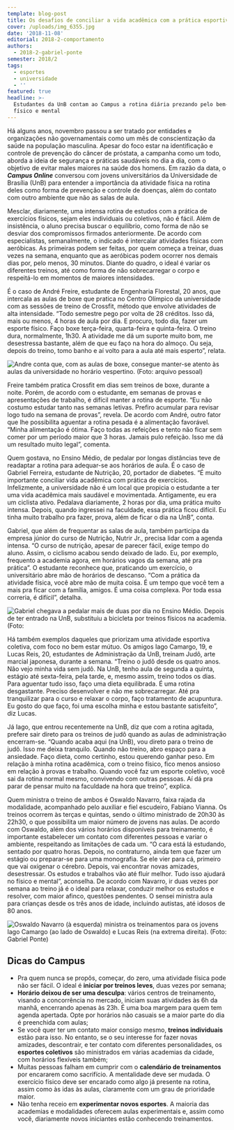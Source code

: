 ```yaml
---
template: blog-post
title: Os desafios de conciliar a vida acadêmica com a prática esportiva
cover: /uploads/img_6355.jpg
date: '2018-11-08'
editorial: 2018-2-comportamento
authors:
  - 2018-2-gabriel-ponte
semester: 2018/2
tags:
  - esportes
  - universidade
  - ''
featured: true
headline: >-
  Estudantes da UnB contam ao Campus a rotina diária prezando pelo bem-estar
  físico e mental
---
```

Há alguns anos, novembro passou a ser tratado por entidades e organizações não governamentais como um mês de conscientização da saúde na população masculina. Apesar do foco estar na identificação e controle de prevenção do câncer de próstata, a campanha como um todo, aborda a ideia de segurança e práticas saudáveis no dia a dia, com o objetivo de evitar males maiores na saúde dos homens. Em razão da data, o **_Campus Online_** conversou com jovens universitários da Universidade de Brasília (UnB) para entender a importância da atividade física na rotina deles como forma de prevenção e controle de doenças, além do contato com outro ambiente que não as salas de aula.

Mesclar, diariamente, uma intensa rotina de estudos com a prática de exercícios físicos, sejam eles individuais ou coletivos, não é fácil. Além de insistência, o aluno precisa buscar o equilíbrio, como forma de não se desviar dos compromissos firmados anteriormente. De acordo com especialistas, semanalmente, o indicado é intercalar atividades físicas com aeróbicas. As primeiras podem ser feitas, por quem começa a treinar, duas vezes na semana, enquanto que as aeróbicas podem ocorrer nos demais dias por, pelo menos, 30 minutos. Diante do quadro, o ideal é variar os diferentes treinos, até como forma de não sobrecarregar o corpo e respeitá-lo em momentos de maiores intensidades.

É o caso de André Freire, estudante de Engenharia Florestal, 20 anos, que intercala as aulas de boxe que pratica no Centro Olímpico da universidade com as sessões de treino de Crossfit, método que envolve atividades de alta intensidade. “Todo semestre pego por volta de 28 créditos. Isso dá, mais ou menos, 4 horas de aula por dia. E procuro, todo dia, fazer um esporte físico. Faço boxe terça-feira, quarta-feira e quinta-feira. O treino dura, normalmente, 1h30. A atividade me dá um suporte muito bom, me desestressa bastante, além de que eu faço na hora do almoço. Ou seja, depois do treino, tomo banho e aí volto para a aula até mais esperto”, relata.

![Andre conta que, com as aulas de boxe, consegue manter-se atento às aulas da universidade no horário vespertino. (Foto: arquivo pessoal)](/uploads/16c8a9c7-19e5-4413-8642-53fe998de8b1.jpg)

Freire também pratica Crossfit em dias sem treinos de boxe, durante a noite. Porém, de acordo com o estudante, em semanas de provas e apresentações de trabalho, é difícil manter a rotina de esporte. “Eu não costumo estudar tanto nas semanas letivas. Prefiro acumular para revisar logo tudo na semana de provas”, revela. De acordo com André, outro fator que lhe possibilita aguentar a rotina pesada é a alimentação favorável. “Minha alimentação é ótima. Faço todas as refeições e tento não ficar sem comer por um período maior que 3 horas. Jamais pulo refeição. Isso me dá um resultado muito legal”, comenta.

Quem gostava, no Ensino Médio, de pedalar por longas distâncias teve de readaptar a rotina para adequar-se aos horários de aula. É o caso de Gabriel Ferreira, estudante de Nutrição, 20, portador de diabetes. “É muito importante conciliar vida acadêmica com prática de exercícios. Infelizmente, a universidade não é um local que propicia o estudante a ter uma vida acadêmica mais saudável e movimentada. Antigamente, eu era um ciclista ativo. Pedalava diariamente, 2 horas por dia, uma prática muito intensa. Depois, quando ingressei na faculdade, essa prática ficou difícil. Eu tinha muito trabalho pra fazer, prova, além de ficar o dia na UnB”, conta.

Gabriel, que além de frequentar as salas de aula, também participa da empresa júnior do curso de Nutrição, Nutrir Jr., precisa lidar com a agenda intensa. “O curso de nutrição, apesar de parecer fácil, exige tempo do aluno. Assim, o ciclismo acabou sendo deixado de lado. Eu, por exemplo, frequento a academia agora, em horários vagos da semana, até pra prática”. O estudante reconhece que, praticando um exercício, o universitário abre mão de horários de descanso. “Com a prática da atividade física, você abre mão de muita coisa. É um tempo que você tem a mais pra ficar com a família, amigos. É uma coisa complexa. Por toda essa correria, é difícil”, detalha.

![Gabriel chegava a pedalar mais de duas por dia no Ensino Médio. Depois de ter entrado na UnB, substituiu a bicicleta por treinos físicos na academia. (Foto:](/uploads/d3cb965c-a581-4015-a3ee-8245b93ea54c.jpg)

Há também exemplos daqueles que priorizam uma atividade esportiva coletiva, com foco no bem estar mútuo. Os amigos Iago Camargo, 19, e Lucas Reis, 20, estudantes de Administração da UnB, treinam Judô, arte marcial japonesa, durante a semana. “Treino o judô desde os quatro anos. Não vejo minha vida sem judô. Na UnB, tenho aula de segunda a quinta, estágio até sexta-feira, pela tarde, e, mesmo assim, treino todos os dias. Para aguentar tudo isso, faço uma dieta equilibrada. É uma rotina desgastante. Preciso desenvolver e não me sobrecarregar. Até pra tranquilizar para o curso e relaxar o corpo, faço tratamento de acupuntura. Eu gosto do que faço, foi uma escolha minha e estou bastante satisfeito”, diz Lucas.

Já Iago, que entrou recentemente na UnB, diz que com a rotina agitada, prefere sair direto para os treinos de judô quando as aulas de administração encerram-se. “Quando acaba aqui (na UnB), vou direto para o treino de judô. Isso me deixa tranquilo. Quando não treino, abro espaço para a ansiedade. Faço dieta, como certinho, estou querendo ganhar peso. Em relação à minha rotina acadêmica, com o treino físico, fico menos ansioso em relação à provas e trabalho. Quando você faz um esporte coletivo, você sai da rotina normal mesmo, convivendo com outras pessoas. Aí dá pra parar de pensar muito na faculdade na hora que treino”, explica.

Quem ministra o treino de ambos é Oswaldo Navarro, faixa rajada da modalidade, acompanhado pelo auxiliar e fiel escudeiro, Fabiano Vianna. Os treinos ocorrem às terças e quintas, sendo o último ministrado de 20h30 às 22h30, o que possibilita um maior número de jovens nas aulas. De acordo com Oswaldo, além dos vários horários disponíveis para treinamento, é importante estabelecer um contato com diferentes pessoas e variar o ambiente, respeitando as limitações de cada um. “O cara está lá estudando, sentado por quatro horas. Depois, no contraturno, ainda tem que fazer um estágio ou preparar-se para uma monografia. Se ele vier para cá, primeiro que vai oxigenar o cérebro. Depois, vai encontrar novas amizades, desestressar. Os estudos e trabalhos vão até fluir melhor. Tudo isso ajudará no físico e mental”, aconselha. De acordo com Navarro, ir duas vezes por semana ao treino já é o ideal para relaxar, conduzir melhor os estudos e resolver, com maior afinco, questões pendentes. O sensei ministra aula para crianças desde os três anos de idade, incluindo autistas, até idosos de 80 anos.

![Oswaldo Navarro (à esquerda) ministra os treinamentos para os jovens Iago Camargo (ao lado de Oswaldo) e Lucas Reis (na extrema direita). (Foto: Gabriel Ponte)](/uploads/img_6352.jpg)

## Dicas do Campus

* Pra quem nunca se propôs, começar, do zero, uma atividade física pode não ser fácil. O ideal é **iniciar por treinos leves**, duas vezes por semana;
* **Horário deixou de ser uma desculpa**: vários centros de treinamento, visando a concorrência no mercado, iniciam suas atividades às 6h da manhã, encerrando apenas às 23h. É uma boa margem para quem tem agenda apertada. Opte por horários não casuais se a maior parte do dia é preenchida com aulas;
* Se você quer ter um contato maior consigo mesmo, **treinos individuais** estão para isso. No entanto, se o seu interesse for fazer novas amizades, descontrair, e ter contato com diferentes personalidades, os **esportes coletivos** são ministrados em várias academias da cidade, com horários flexíveis também;
* Muitas pessoas falham em cumprir com o **calendário de treinamentos** por encararem como sacrifício. A mentalidade deve ser mudada. O exercício físico deve ser encarado como algo já presente na rotina, assim como às idas às aulas, claramente com um grau de prioridade maior.
* Não tenha receio em **experimentar novos esportes**. A maioria das academias e modalidades oferecem aulas experimentais e, assim como você, diariamente novos iniciantes estão conhecendo treinamentos.
